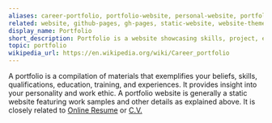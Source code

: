 ```yaml
---
aliases: career-portfolio, portfolio-website, personal-website, portfolio-template
related: website, github-pages, gh-pages, static-website, website-theme, website-template, template
display_name: Portfolio
short_description: Portfolio is a website showcasing skills, project, experiences, education etc. 
topic: portfolio
wikipedia_url: https://en.wikipedia.org/wiki/Career_portfolio
---
```

A portfolio is a compilation of materials that exemplifies your beliefs, skills, qualifications, education, training, and experiences. It provides insight into your personality and work ethic. A portfolio website is generally a static website featuring work samples and other details as explained above. It is closely related to [Online Resume](https://en.wikipedia.org/wiki/Career_portfolio) or [C.V.](https://en.wikipedia.org/wiki/Curriculum_vitae)
